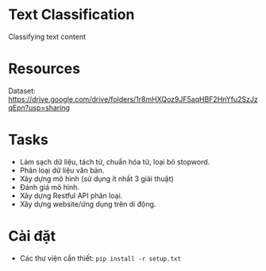 # Text Classification
Classifying text content

# Resources
Dataset: https://drive.google.com/drive/folders/1r8mHXQoz9JF5aqHBF2HnYfu2SzJzqEpn?usp=sharing <br>

# Tasks
* Làm sạch dữ liệu, tách từ, chuẩn hóa từ, loại bỏ stopword.
* Phân loại dữ liệu văn bản.
* Xây dựng mô hình (sử dụng ít nhất 3 giải thuật)
* Đánh giá mô hình.
* Xây dựng Restful API phân loại.
* Xây dựng website/ứng dụng trên di động.

# Cài đặt
* Các thư viện cần thiết: `pip install -r setup.txt`